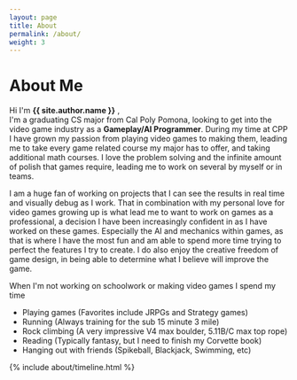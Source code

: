 ```yaml
---
layout: page
title: About
permalink: /about/
weight: 3
---
```


# **About Me**

Hi I'm **{{ site.author.name }}** ,<br>
I'm a graduating CS major from Cal Poly Pomona, looking to get into the video game industry as a **Gameplay/AI Programmer**.
During my time at CPP I have grown my passion from playing video games to making them, leading me to take every game related course my major has to offer, and taking additional math courses. I love the problem solving and the infinite amount of polish that games require, leading me to work on several by myself or in teams.

I am a huge fan of working on projects that I can see the results in real time and visually debug as I work. That in combination with my personal love for video games growing up is what lead me to want to work on games as a professional, a decision I have been increasingly confident in as I have worked on these games. Especially the AI and mechanics within games, as that is where I have the most fun and am able to spend more time trying to perfect the features I try to create. I do also enjoy the creative freedom of game design, in being able to determine what I believe will improve the game.

When I'm not working on schoolwork or making video games I spend my time 
* Playing games (Favorites include JRPGs and Strategy games)
* Running (Always training for the sub 15 minute 3 mile)
* Rock climbing (A very impressive V4 max boulder, 5.11B/C max top rope)
* Reading (Typically fantasy, but I need to finish my Corvette book)
* Hanging out with friends (Spikeball, Blackjack, Swimming, etc)

<!--
<div class="row">
{% include about/skills.html title="Programming Skills" source=site.data.programming-skills %}
{% include about/skills.html title="Other Skills" source=site.data.other-skills %}
</div>
-->

<div class="row">
{% include about/timeline.html %}
</div>